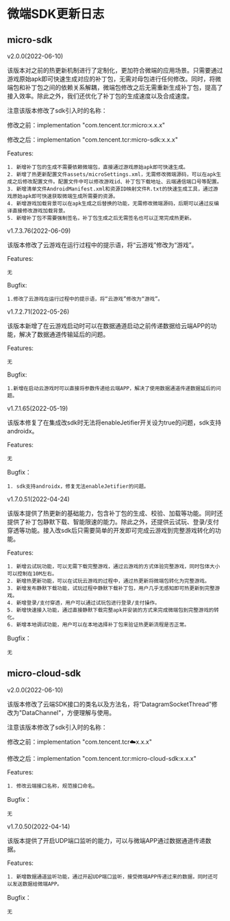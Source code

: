 # 微端SDK更新日志

## micro-sdk

v2.0.0(2022-06-10)

该版本对之前的热更新机制进行了定制化，更加符合微端的应用场景。只需要通过游戏原始apk即可快速生成对应的补丁包，无需对母包进行任何修改。同时，将微端包和补丁包之间的依赖关系解耦，微端包修改之后无需重新生成补丁包，提高了接入效率。除此之外，我们还优化了补丁包的生成速度以及合成速度。

注意该版本修改了sdk引入时的名称：

修改之前：implementation "com.tencent.tcr:micro:x.x.x"

修改之后：implementation "com.tencent.tcr:micro-sdk:x.x.x"

Features:

    1. 新增补丁包的生成不需要依赖微端包，直接通过游戏原始apk即可快速生成。
    2. 新增了热更新配置文件assets/microSettings.xml，无需修改微端源码，可以在apk生成之后修改配置文件。配置文件中可以修改游戏id、补丁包下载地址、云端通信端口号等配置。
    3. 新增清单文件AndroidManifest.xml和资源ID映射文件R.txt的快速生成工具，通过游戏原始apk即可快速获取微端生成所需要的资源。
    4. 新增游戏加载背景可以在apk生成之后替换的功能，无需修改微端源码，后期可以通过反编译直接修改游戏加载背景。
    5. 新增补丁包不需要强制签名，补丁包生成之后无需签名也可以正常完成热更新。

v1.7.3.76(2022-06-09)

该版本修改了云游戏在运行过程中的提示语，将“云游戏”修改为“游戏”。

Features:

    无

Bugfix:

    1.修改了云游戏在运行过程中的提示语，将“云游戏”修改为“游戏”。

v1.7.2.71(2022-05-26)

该版本新增了在云游戏启动时可以在数据通道启动之前传递数据给云端APP的功能，解决了数据通道传输延后的问题。

Features:

    无

Bugfix:

    1.新增在启动云游戏时可以直接将参数传递给云端APP，解决了使用数据通道传递数据延后的问题。

v1.7.1.65(2022-05-19)

该版本修复了在集成改sdk时无法将enableJetifier开关设为true的问题，sdk支持androidx。

Features:

    无

Bugfix：

    1. sdk支持androidx，修复无法enableJetifier的问题。

v1.7.0.51(2022-04-24)

该版本提供了热更新的基础能力，包含补丁包的生成、校验、加载等功能。同时还提供了补丁包静默下载、智能限速的能力。除此之外，还提供云试玩、登录/支付穿透等功能。接入改sdk后只需要简单的开发即可完成云游戏到完整游戏转化的功能。

Features:

    1. 新增云试玩功能，可以无需下载完整游戏，通过云游戏的方式体验完整游戏，同时包体大小可以控制在10M左右。
    2. 新增热更新功能，可以在试玩云游戏的过程中，通过热更新将微端包转化为完整游戏。
    3. 新增发布静默下载功能，试玩过程中静默下载补丁包，用户几乎无感知即可热更新到完整游戏。
    4. 新增登录/支付穿透，用户可以通过试玩包进行登录/支付操作。
    5. 新增快速接入功能，通过直接静默下载完整apk并安装的方式来完成微端包到完整游戏的转化。
    6. 新增本地调试功能，用户可以在本地选择补丁包来验证热更新流程是否正常。

Bugfix：

    无

## micro-cloud-sdk

v2.0.0(2022-06-10)

该版本修改了云端SDK接口的类名以及方法名，将“DatagramSocketThread”修改为"DataChannel"，方便理解与使用。

注意该版本修改了sdk引入时的名称：

修改之前：implementation "com.tencent.tcr:cloud:x.x.x"

修改之后：implementation "com.tencent.tcr:micro-cloud-sdk:x.x.x"

Features:

    1. 修改云端接口名称，规范接口命名。

Bugfix：

    无

v1.7.0.50(2022-04-14)

该版本提供了开启UDP端口监听的能力，可以与微端APP通过数据通道传递数据。

Features:

    1. 新增数据通道监听功能，通过开起UDP端口监听，接受微端APP传递过来的数据，同时还可以发送数据给微端APP。

Bugfix：

    无
